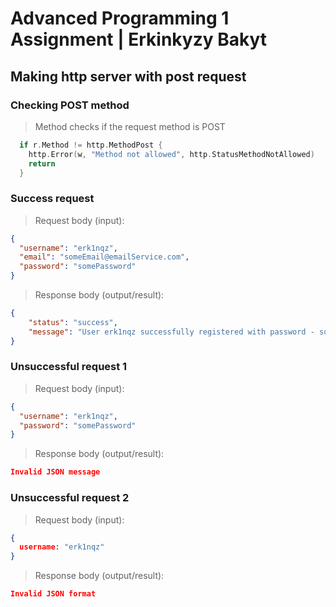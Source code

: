 # Advanced Programming 1 Assignment  |  Erkinkyzy Bakyt
## Making http server with post request

### Checking POST method
> Method checks if the request method is POST
```go
  if r.Method != http.MethodPost {
    http.Error(w, "Method not allowed", http.StatusMethodNotAllowed)
    return
  }
```

### Success request
> Request body (input):
```json
{
  "username": "erk1nqz",
  "email": "someEmail@emailService.com",
  "password": "somePassword"
}
```

> Response body (output/result):
```json
{
	"status": "success",
	"message": "User erk1nqz successfully registered with password - somePassword"
}
```

### Unsuccessful request 1
> Request body (input):
```json
{
  "username": "erk1nqz",
  "password": "somePassword"
}
```

> Response body (output/result):
```json
Invalid JSON message
```

### Unsuccessful request 2
> Request body (input):
```json
{
  username: "erk1nqz"
}
```

> Response body (output/result):
```json
Invalid JSON format
```
